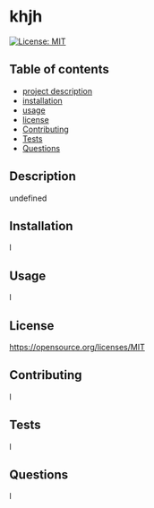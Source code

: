 
# khjh

[![License: MIT](https://img.shields.io/badge/License-MIT-yellow.svg)](https://opensource.org/licenses/MIT)

## Table of contents
- [project description](#Description)
- [installation](#Installation)
- [usage](#Usage)
- [license](#License)
- [Contributing](#Contributing)
- [Tests](#Tests)
- [Questions](#Questions)

## Description
undefined

## Installation
l

## Usage
l

## License
https://opensource.org/licenses/MIT

## Contributing
l

## Tests
l

## Questions
l